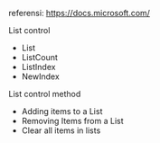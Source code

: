 referensi:
https://docs.microsoft.com/


List control
* List
* ListCount
* ListIndex
* NewIndex

List control method
* Adding items to a List
* Removing Items from a List
* Clear all items in lists
